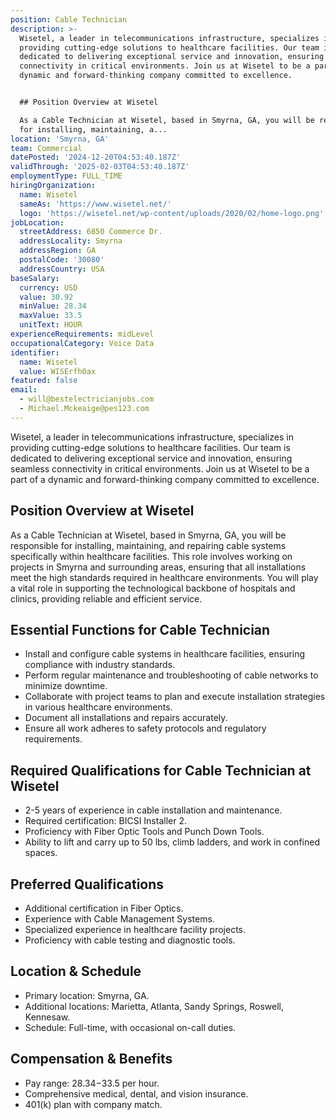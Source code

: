 ```yaml
---
position: Cable Technician
description: >-
  Wisetel, a leader in telecommunications infrastructure, specializes in
  providing cutting-edge solutions to healthcare facilities. Our team is
  dedicated to delivering exceptional service and innovation, ensuring seamless
  connectivity in critical environments. Join us at Wisetel to be a part of a
  dynamic and forward-thinking company committed to excellence.


  ## Position Overview at Wisetel

  As a Cable Technician at Wisetel, based in Smyrna, GA, you will be responsible
  for installing, maintaining, a...
location: 'Smyrna, GA'
team: Commercial
datePosted: '2024-12-20T04:53:40.187Z'
validThrough: '2025-02-03T04:53:40.187Z'
employmentType: FULL_TIME
hiringOrganization:
  name: Wisetel
  sameAs: 'https://www.wisetel.net/'
  logo: 'https://wisetel.net/wp-content/uploads/2020/02/home-logo.png'
jobLocation:
  streetAddress: 6850 Commerce Dr.
  addressLocality: Smyrna
  addressRegion: GA
  postalCode: '30080'
  addressCountry: USA
baseSalary:
  currency: USD
  value: 30.92
  minValue: 28.34
  maxValue: 33.5
  unitText: HOUR
experienceRequirements: midLevel
occupationalCategory: Voice Data
identifier:
  name: Wisetel
  value: WISErfh0ax
featured: false
email:
  - will@bestelectricianjobs.com
  - Michael.Mckeaige@pes123.com
---
```




Wisetel, a leader in telecommunications infrastructure, specializes in providing cutting-edge solutions to healthcare facilities. Our team is dedicated to delivering exceptional service and innovation, ensuring seamless connectivity in critical environments. Join us at Wisetel to be a part of a dynamic and forward-thinking company committed to excellence.

## Position Overview at Wisetel
As a Cable Technician at Wisetel, based in Smyrna, GA, you will be responsible for installing, maintaining, and repairing cable systems specifically within healthcare facilities. This role involves working on projects in Smyrna and surrounding areas, ensuring that all installations meet the high standards required in healthcare environments. You will play a vital role in supporting the technological backbone of hospitals and clinics, providing reliable and efficient service.

## Essential Functions for Cable Technician
- Install and configure cable systems in healthcare facilities, ensuring compliance with industry standards.
- Perform regular maintenance and troubleshooting of cable networks to minimize downtime.
- Collaborate with project teams to plan and execute installation strategies in various healthcare environments.
- Document all installations and repairs accurately.
- Ensure all work adheres to safety protocols and regulatory requirements.

## Required Qualifications for Cable Technician at Wisetel
- 2-5 years of experience in cable installation and maintenance.
- Required certification: BICSI Installer 2.
- Proficiency with Fiber Optic Tools and Punch Down Tools.
- Ability to lift and carry up to 50 lbs, climb ladders, and work in confined spaces.

## Preferred Qualifications
- Additional certification in Fiber Optics.
- Experience with Cable Management Systems.
- Specialized experience in healthcare facility projects.
- Proficiency with cable testing and diagnostic tools.

## Location & Schedule
- Primary location: Smyrna, GA.
- Additional locations: Marietta, Atlanta, Sandy Springs, Roswell, Kennesaw.
- Schedule: Full-time, with occasional on-call duties.

## Compensation & Benefits
- Pay range: $28.34-$33.5 per hour.
- Comprehensive medical, dental, and vision insurance.
- 401(k) plan with company match.
